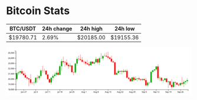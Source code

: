 # Bitcoin Stats

BTC/USDT|24h change|24h high|24h low|
|---|---|---|---|
|$19780.71|2.69%|$20185.00|$19155.36|

<img src="./chart.svg">
